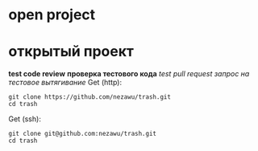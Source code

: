 # open project  
# открытый проект  
**test code review**
**проверка тестового кода**
*test pull request*
*запрос на тестовое вытягивание*
Get (http):
```shell
git clone https://github.com/nezawu/trash.git
cd trash
```
Get (ssh):
```shell
git clone git@github.com:nezawu/trash.git
cd trash
```
